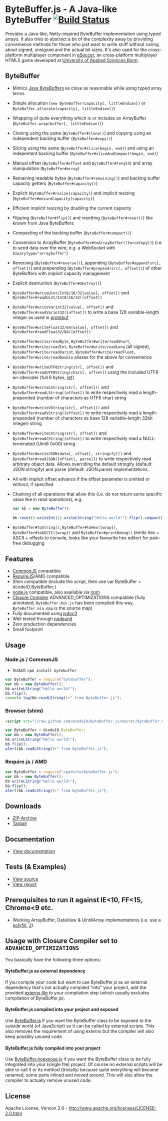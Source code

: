ByteBuffer.js - A Java-like ByteBuffer [![Build Status](https://travis-ci.org/dcodeIO/ByteBuffer.js.png?branch=master)](https://travis-ci.org/dcodeIO/ByteBuffer.js)
======================================
Provides a Java-like, Netty-inspired ByteBuffer implementation using typed arrays. It also tries to abstract a bit of
the complexity away by providing convenience methods for those who just want to write stuff without caring about signed,
unsigned and the actual bit sizes. It's also used for the cross-platform multiplayer component in
[eSoccer](http://www.esoccer.me), an cross-platform multiplayer HTML5 game developed at [University of Applied Sciences Bonn](http://www.h-brs.de).

ByteBuffer
----------
* Mimics [Java ByteBuffers](http://docs.oracle.com/javase/1.5.0/docs/api/java/nio/ByteBuffer.html) as close as reasonable while using typed array terms
* Simple allocation (`new ByteBuffer(capacity[, littleEndian])` or `ByteBuffer.allocate(capacity[, littleEndian])`)
* Wrapping of quite everything which is or includes an ArrayBuffer (`ByteBuffer.wrap(buffer[, littleEndian])`)
* Cloning using the same (`ByteBuffer#clone()`) and copying using an independent backing buffer (`ByteBuffer#copy()`)
* Slicing using the same (`ByteBuffer#slice(begin, end)`) and using an indepentent backing buffer (`ByteBuffer#sliceAndCompact(begin, end)`)
* Manual offset (`ByteBuffer#offset` and `ByteBuffer#length`) and array manipulation (`ByteBuffer#array`)
* Remaining readable bytes (`ByteBuffer#remaining()`) and backing buffer capacity getters (`ByteBuffer#capacity()`)
* Explicit (`ByteBuffer#resize(capacity)`) and implicit resizing (`ByteBuffer#ensureCapacity(capacity)`)
* Efficient implicit resizing by doubling the current capacity
* Flipping (`ByteBuffer#flip()`) and resetting (`ByteBuffer#reset()`) like known from Java ByteBuffers
* Compacting of the backing buffer (`ByteBuffer#compact()`)
* Conversion to ArrayBuffer (`ByteBuffer#toArrayBuffer([forceCopy])`) (i.e. to send data over the wire, e.g. a WebSocket
  with `binaryType="arraybuffer"`)
* Reversing (`ByteBuffer#reverse()`), appending (`ByteBuffer#append(src[, offset])`) and prepending
  (`ByteBuffer#prepend(src[, offset])`) of other ByteBuffers with implicit capacity management
* Explicit destruction (`ByteBuffer#destroy()`)
* `ByteBuffer#writeUint/Int8/16/32(value[, offset])` and `ByteBuffer#readUint/Int8/16/32([offset])` 
* `ByteBuffer#writeVarint32(value[, offset])` and `ByteBuffer#readVarint32([offset])` to write a base 128 variable-length
  integer as used in [protobuf](https://developers.google.com/protocol-buffers/docs/encoding#varints)
* `ByteBuffer#writeFloat32/64(value[, offset])` and `ByteBuffer#readFloat32/64([offset])`
* `ByteBuffer#write/readByte`, `ByteBuffer#write/readShort`, `ByteBuffer#write/readInt`, `ByteBuffer#write/readLong`
  (all signed), `ByteBuffer#write/readVarint`, `ByteBuffer#write/readFloat`, `ByteBuffer#write/readDouble` aliases for
  the above for convenience
* `ByteBuffer#writeUTF8String(str[, offset])` and `ByteBuffer#readUTF8String(chars[, offset])` using the included UTF8
  en-/decoder (full 6 bytes, [ref](http://en.wikipedia.org/wiki/UTF-8#Description))
* `ByteBuffer#writeLString(str[, offset]))` and `ByteBuffer#readLString([offset])` to write respectively read a
  length-prepended (number of characters as UTF8 char) string
* `ByteBuffer#writeVString(str[, offset]))` and `ByteBuffer#readVString([offset])` to write respectively read a
  length-prepended (number of characters as base 128 variable-length 32bit integer) string
* `ByteBuffer#writeCString(str[, offset])` and `ByteBuffer#readCString([offset])` to write respectively read a
  NULL-terminated (Uint8 0x00) string
* `ByteBuffer#writeJSON(data[, offset[, stringify]])` and `ByteBuffer#readJSON([offset[, parse]])` to write respectively
  read arbitraty object data. Allows overriding the default stringify (default: JSON.stringify) and parse (default: 
  JSON.parse) implementations.
* All with implicit offset advance if the offset parameter is omitted or without, if specified
* Chaining of all operations that allow this (i.e. do not return some specific value like in read operations), e.g.

  ```javascript
  var bb = new ByteBuffer();
  ...
  bb.reset().writeInt(1).writeLString("Hello world!").flip().compact()...
  ```
  
* `ByteBuffer#toString()`, `ByteBuffer#toHex([wrap])`, `ByteBuffer#toASCII([wrap])` and `ByteBuffer#printDebug()`
  (emits hex + ASCII + offsets to console, looks like your favourite hex editor) for pain-free debugging
  
Features
--------
* [CommonJS](http://www.commonjs.org/) compatible
* [RequireJS](http://requirejs.org/)/AMD compatible
* Shim compatible (include the script, then use var ByteBuffer = dcodeIO.ByteBuffer;)
* [node.js](http://nodejs.org) compatible, also available via [npm](https://npmjs.org/package/bytebuffer)
* [Closure Compiler](https://developers.google.com/closure/compiler/) ADVANCED_OPTIMIZATIONS compatible (fully annotated,
  `ByteBuffer.min.js` has been compiled this way, `ByteBuffer.min.map` is the source map)
* Fully documented using [jsdoc3](https://github.com/jsdoc3/jsdoc)
* Well tested through [nodeunit](https://github.com/caolan/nodeunit)
* Zero production dependencies
* Small footprint

Usage
-----
### Node.js / CommonJS ###
* Install: `npm install bytebuffer`

```javascript
var ByteBuffer = require("bytebuffer");
var bb = new ByteBuffer();
bb.writeLString("Hello world!");
bb.flip();
console.log(bb.readLString()+" from ByteBuffer.js");
```

### Browser (shim) ###

```html
<script src="//raw.github.com/dcodeIO/ByteBuffer.js/master/ByteBuffer.min.js"></script>
```

```javascript
var ByteBuffer = dcodeIO.ByteBuffer;
var bb = new ByteBuffer();
bb.writeLString("Hello world!");
bb.flip();
alert(bb.readLString()+" from ByteBuffer.js");
```

### Require.js / AMD ###

```javascript
var ByteBuffer = require("/path/to/ByteBuffer.js");
var bb = new ByteBuffer();
bb.writeLString("Hello world!");
bb.flip();
alert(bb.readLString()+" from ByteBuffer.js");
```

Downloads
---------
* [ZIP-Archive](https://github.com/dcodeIO/ByteBuffer.js/archive/master.zip)
* [Tarball](https://github.com/dcodeIO/ByteBuffer.js/tarball/master)

Documentation
-------------
* [View documentation](http://htmlpreview.github.com/?http://github.com/dcodeIO/ByteBuffer.js/master/docs/ByteBuffer.html)

Tests (& Examples)
------------------
* [View source](https://github.com/dcodeIO/ByteBuffer.js/blob/master/tests/suite.js)
* [View report](https://travis-ci.org/dcodeIO/ByteBuffer.js)

Prerequisites to run it against IE<10, FF<15, Chrome<9 etc.
-----------------------------------------------------------
* Working ArrayBuffer, DataView & Uint8Array implementations (i.e. use a [polyfill](http://www.calormen.com/polyfill/#typedarray), [2](https://github.com/davidflanagan/DataView.js))

Usage with Closure Compiler set to `ADVANCED_OPTIMIZATIONS`
-----------------------------------------------------------
You basically have the following three options:

#### ByteBuffer.js as external dependency ####
If you compile your code but want to use ByteBuffer.js as an external dependency that's not actually compiled "into"
your project, add the provided [externs file](https://github.com/dcodeIO/ByteBuffer.js/blob/master/externs/ByteBuffer.js)
to your compilation step (which usually excludes compilation of ByteBuffer.js).
  
#### ByteBuffer.js compiled into your project and exposed ####
Use [ByteBuffer.js](https://github.com/dcodeIO/ByteBuffer.js/blob/master/ByteBuffer.js) if you want the ByteBuffer class
to be exposed to the outside world (of JavaScript) so it can be called by external scripts. This also removes the
requirement of using externs but the compiler will also keep possibly unused code.

#### ByteBuffer.js fully compiled into your project ####
Use [ByteBuffer.noexpose.js](https://github.com/dcodeIO/ByteBuffer.js/blob/master/ByteBuffer.noexpose.js) if you want
the ByteBuffer class to be fully integrated into your (single file) project. Of course no external scripts will be able
to call it or its method (trivially) because quite everything will become renamed, some parts inlined and moved around.
This will also allow the compiler to actually remove unused code.

License
-------
Apache License, Version 2.0 - http://www.apache.org/licenses/LICENSE-2.0.html